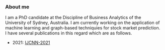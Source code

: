 ### About me
I am a PhD candidate at the Discipline of Business Analytics of the University of Sydney, Australia. I am currently working on the application of machine learning and graph-based techniquies for stock market prediction. I have several publications in this regard which are as follows.

 - 2021: 
 [IJCNN-2021](https://ieeexplore.ieee.org/abstract/document/9533799?casa_token=_Ee_rFlFt7IAAAAA:7W-OlV54EZuiHL6UaxkGyI_P5LBhqoJH3HrusrXv08yWItN3ItDsCVVBSzBhwZzyfEwzAB8)



<!--
**sumansaha66/sumansaha66** is a ✨ _special_ ✨ repository because its `README.md` (this file) appears on your GitHub profile.

Here are some ideas to get you started:

- 🔭 I am a PhD candidate at the Discipline of Business Analytics of the University of Sydney, Australia.
- 🌱 I’m currently learning ...
- 👯 I’m looking to collaborate on ...
- 🤔 I’m looking for help with ...
- 💬 Ask me about ...
- 📫 How to reach me: ...
- 😄 Pronouns: ...
- ⚡ Fun fact: ...
-->

